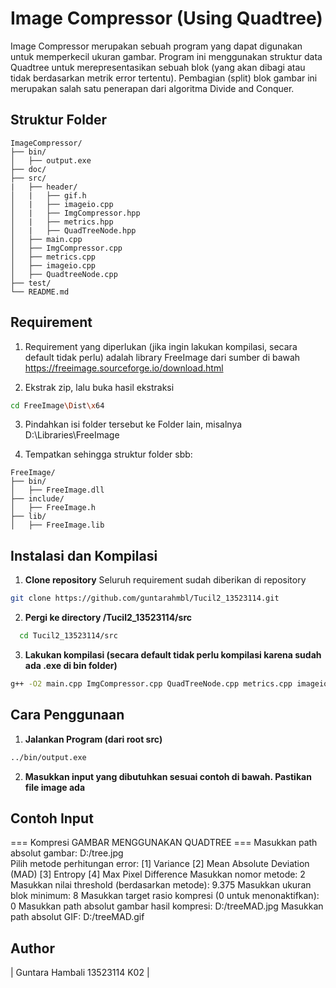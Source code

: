 # Image Compressor (Using Quadtree)
Image Compressor merupakan sebuah program yang dapat digunakan untuk memperkecil ukuran gambar. Program ini menggunakan struktur data Quadtree untuk merepresentasikan sebuah blok (yang akan dibagi atau tidak berdasarkan metrik error tertentu). Pembagian (split) blok gambar ini merupakan salah satu penerapan dari algoritma Divide and Conquer.

## Struktur Folder
```
ImageCompressor/
├── bin/
│   ├── output.exe
├── doc/
├── src/
|   ├── header/
│   |   ├── gif.h
│   |   ├── imageio.cpp
│   |   ├── ImgCompressor.hpp
│   |   ├── metrics.hpp
│   |   ├── QuadTreeNode.hpp
│   ├── main.cpp
│   ├── ImgCompressor.cpp
│   ├── metrics.cpp
│   ├── imageio.cpp
│   ├── QuadtreeNode.cpp
├── test/
└── README.md
```

## Requirement
1. Requirement yang diperlukan (jika ingin lakukan kompilasi, secara default tidak perlu) adalah library FreeImage dari sumber di bawah
https://freeimage.sourceforge.io/download.html 

2. Ekstrak zip, lalu buka hasil ekstraksi
```bash
cd FreeImage\Dist\x64
```
3. Pindahkan isi folder tersebut ke Folder lain, misalnya
D:\Libraries\FreeImage

4. Tempatkan sehingga struktur folder sbb:
```
FreeImage/
├── bin/
│   ├── FreeImage.dll
├── include/
│   ├── FreeImage.h
├── lib/
│   ├── FreeImage.lib
```


## Instalasi dan Kompilasi
1. **Clone repository**
Seluruh requirement sudah diberikan di repository
```bash
git clone https://github.com/guntarahmbl/Tucil2_13523114.git
```

2. **Pergi ke directory /Tucil2_13523114/src**

```bash
  cd Tucil2_13523114/src
```

3. **Lakukan kompilasi (secara default tidak perlu kompilasi karena sudah ada .exe di bin folder)**

```bash
g++ -O2 main.cpp ImgCompressor.cpp QuadTreeNode.cpp metrics.cpp imageio.cpp -I"D:/Libraries/FreeImage/include" -L"D:/Libraries/FreeImage/lib" -o ../bin/output.exe -lfreeimage -Wall -Wextra
```


## Cara Penggunaan
1. **Jalankan Program (dari root src)**
```bash
../bin/output.exe 
```
2. **Masukkan input yang dibutuhkan sesuai contoh di bawah. Pastikan file image ada**

## Contoh Input
=== Kompresi GAMBAR MENGGUNAKAN QUADTREE ===
Masukkan path absolut gambar: D:/tree.jpg   
Pilih metode perhitungan error:
[1] Variance
[2] Mean Absolute Deviation (MAD)
[3] Entropy
[4] Max Pixel Difference
Masukkan nomor metode: 2
Masukkan nilai threshold (berdasarkan metode): 9.375
Masukkan ukuran blok minimum: 8
Masukkan target rasio kompresi (0 untuk menonaktifkan): 0
Masukkan path absolut gambar hasil kompresi: D:/treeMAD.jpg
Masukkan path absolut GIF: D:/treeMAD.gif

## Author
| Guntara Hambali  13523114  K02 |
